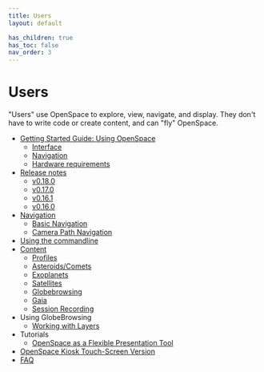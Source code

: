 ```yaml
---
title: Users
layout: default

has_children: true
has_toc: false
nav_order: 3
---
```


# Users
"Users" use OpenSpace to explore, view, navigate, and display. They don't have to write code or create content, and can "fly" OpenSpace.

- [Getting Started Guide: Using OpenSpace](getting-started/general)
    - [Interface](getting-started/interface)
    - [Navigation](getting-started/navigation)
    - [Hardware requirements](getting-started/hardware-requirements)
- [Release notes](release-notes/index)
  - [v0.18.0](release-notes/v0180)
  - [v0.17.0](release-notes/v0170)
  - [v0.16.1](release-notes/v0161)
  - [v0.16.0](release-notes/v0160)
- [Navigation](navigation/general.md)
  - [Basic Navigation](navigation/basic-navigation.md)
  - [Camera Path Navigation](navigation/camera-paths.md)
- [Using the commandline](commandline)
- [Content](content)
  - [Profiles](content/profiles/index)
  - [Asteroids/Comets](content/asteroids)
  - [Exoplanets](content/exoplanets)
  - [Satellites](content/satellites)
  - [Globebrowsing](content/globebrowsing)
  - [Gaia](content/gaia)
  - [Session Recording](content/session-recording)
- Using GlobeBrowsing
  - [Working with Layers](globebrowsing/working-with-layers.md)
- Tutorials
  - [OpenSpace as a Flexible Presentation Tool](tutorials/flexible-presentation)
- [OpenSpace Kiosk Touch-Screen Version](kiosk)
- [FAQ](faq)
